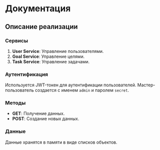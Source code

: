 # Документация

## Описание реализации

### Сервисы

1. **User Service**: Управление пользователями.
2. **Goal Service**: Управление целями.
3. **Task Service**: Управление задачами.

### Аутентификация

Используется JWT-токен для аутентификации пользователей. Мастер-пользователь создается с именем `admin` и паролем `secret`.

### Методы

- **GET**: Получение данных.
- **POST**: Создание новых данных.

### Данные

Данные хранятся в памяти в виде списков объектов.
